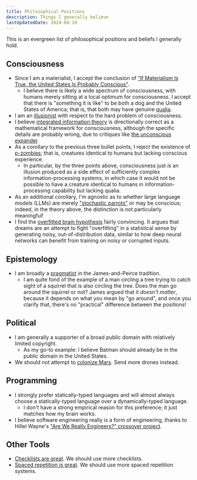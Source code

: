 ```yaml
---
title: Philosophical Positions
description: Things I generally believe
lastUpdatedDate: 2024-04-10
---
```


This is an evergreen list of philosophical positions and beliefs I generally hold.

## Consciousness

- Since I am a materialist, I accept the conclusion of ["If Materialism Is True, the United States Is Probably Conscious"](http://faculty.ucr.edu/~eschwitz/SchwitzAbs/USAconscious.htm).
  - I believe there is likely a wide spectrum of consciousness, with humans merely sitting at a local optimum for consciousness. I accept that there is "something it is like" to be both a dog and the United States of America; that is, that both may have genuine [qualia](https://plato.stanford.edu/entries/qualia/).
- I am an [illusionist](https://keithfrankish.github.io/articles/Frankish_Illusionism%20as%20a%20theory%20of%20consciousness_eprint.pdf) with respect to the hard problem of consciousness.
- I believe [integrated information theory](https://en.wikipedia.org/wiki/Integrated_information_theory) is directionally correct as a mathematical framework for consciousness, although the specific details are probably wrong, due to critiques like [the unconscious expander](https://scottaaronson.blog/?p=1799).
- As a corollary to the previous three bullet points, I reject the existence of [p-zombies](https://plato.stanford.edu/entries/zombies/); that is, creatures identical to humans but lacking conscious experience.
  - In particular, by the three points above, consciousness just *is* an illusion produced as a side effect of sufficiently complex information-processing systems, in which case it would not be possible to have a creature identical to humans in information-processing capability but lacking qualia.
- As an additional corollary, I'm agnostic as to whether large language models (LLMs) are merely ["stochastic parrots"](https://dl.acm.org/doi/10.1145/3442188.3445922) or may be conscious; indeed, in the theory above, the distinction is not particularly meaningful!
- I find the [overfitted brain hypothesis](https://pubmed.ncbi.nlm.nih.gov/34036289/) fairly convincing. It argues that dreams are an attempt to fight "overfitting" in a statistical sense by generating noisy, out-of-distribution data, similar to how deep neural networks can benefit from training on noisy or corrupted inputs.

## Epistemology

- I am broadly a [pragmatist](https://plato.stanford.edu/entries/pragmatism/) in the James-and-Peirce tradition.
  - I am quite fond of the example of a man circling a tree trying to catch sight of a squirrel that is also circling the tree. Does the man go around the squirrel or not? James argued that it *doesn't matter*, because it depends on what you mean by "go around", and once you clarify that, there's no "practical" difference between the positions!

## Political

- I am generally a supporter of a broad public domain with relatively limited copyright.
  - As my go-to example: I believe Batman should already be in the public domain in the United States.
- We should not attempt to [colonize Mars](https://idlewords.com/2023/1/why_not_mars.htm). Send more drones instead.

## Programming

- I strongly prefer statically-typed languages and will almost always choose a statically-typed language over a dynamically-typed language.
  - I don't have a strong empirical reason for this preference; it just matches how my brain works.
- I believe software engineering really is a form of engineering, thanks to Hillel Wayne's ["Are We Really Engineers?" crossover project](https://www.hillelwayne.com/post/are-we-really-engineers/).

## Other Tools

- [Checklists are great](https://atulgawande.com/book/the-checklist-manifesto/). We should use more checklists.
- [Spaced repetition is great](https://rwblickhan.org/misc/pattern-language/#spaced-repetition). We should use more spaced repetition systems.

